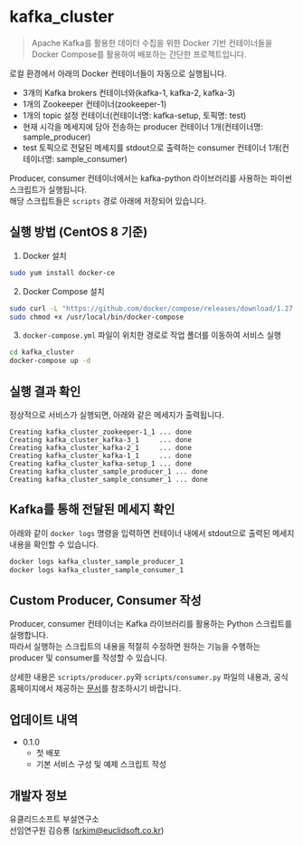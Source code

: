# kafka_cluster
> Apache Kafka를 활용한 데이터 수집을 위한 Docker 기반 컨테이너들을 Docker Compose를 활용하여 배포하는 간단한 프로젝트입니다.

로컬 환경에서 아래의 Docker 컨테이너들이 자동으로 실행됩니다.

* 3개의 Kafka brokers 컨테이너와(kafka-1, kafka-2, kafka-3)
* 1개의 Zookeeper 컨테이너(zookeeper-1)
* 1개의 topic 설정 컨테이너(컨테이너명: kafka-setup, 토픽명: test)
* 현재 시각을 메세지에 담아 전송하는 producer 컨테이너 1개(컨테이너명: sample_producer)
* test 토픽으로 전달된 메세지를 stdout으로 출력하는 consumer 컨테이너 1개(컨테이너명: sample_consumer)

Producer, consumer 컨테이너에서는 kafka-python 라이브러리를 사용하는 파이썬 스크립트가 실행됩니다.  
해당 스크립트들은 `scripts` 경로 아래에 저장되어 있습니다.

## 실행 방법 (CentOS 8 기준)

1. Docker 설치

```sh
sudo yum install docker-ce
```

2. Docker Compose 설치

```sh
sudo curl -L "https://github.com/docker/compose/releases/download/1.27.4/docker-compose-$(uname -s)-$(uname -m)" -o /usr/local/bin/docker-compose
sudo chmod +x /usr/local/bin/docker-compose
```

3. `docker-compose.yml` 파일이 위치한 경로로 작업 폴더를 이동하여 서비스 실행
```sh
cd kafka_cluster
docker-compose up -d
```

## 실행 결과 확인

정상적으로 서비스가 실행되면, 아래와 같은 메세지가 출력됩니다.

`Creating kafka_cluster_zookeeper-1_1 ... done`  
`Creating kafka_cluster_kafka-3_1     ... done`  
`Creating kafka_cluster_kafka-2_1     ... done`  
`Creating kafka_cluster_kafka-1_1     ... done`  
`Creating kafka_cluster_kafka-setup_1 ... done`  
`Creating kafka_cluster_sample_producer_1 ... done`  
`Creating kafka_cluster_sample_consumer_1 ... done` 


## Kafka를 통해 전달된 메세지 확인

아래와 같이 `docker logs` 명령을 입력하면 컨테이너 내에서 stdout으로 출력된 메세지 내용을 확인할 수 있습니다.
```sh
docker logs kafka_cluster_sample_producer_1
docker logs kafka_cluster_sample_consumer_1
```


## Custom Producer, Consumer 작성

Producer, consumer 컨테이너는 Kafka 라이브러리를 활용하는 Python 스크립트를 실행합니다.  
따라서 실행하는 스크립트의 내용을 적절히 수정하면 원하는 기능을 수행하는 producer 및 consumer를 작성할 수 있습니다.  

상세한 내용은 `scripts/producer.py`와 `scripts/consumer.py` 파일의 내용과, 공식 홈페이지에서 제공하는 [문서](https://kafka-python.readthedocs.io/en/master/usage.html)를 참조하시기 바랍니다.

## 업데이트 내역

* 0.1.0
    * 첫 배포
    * 기본 서비스 구성 및 예제 스크립트 작성

## 개발자 정보

유클리드소프트 부설연구소  
선임연구원 김승룡 (srkim@euclidsoft.co.kr)
